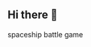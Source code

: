 ## Hi there 👋

<!--
**Wenjing-Wei/Wenjing-Wei** is a ✨ _special_ ✨ repository because its `README.md` (this file) appears on your GitHub profile.

Here are some ideas to get you started:

-->spaceship battle game
